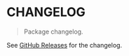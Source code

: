# CHANGELOG

> Package changelog.

See [GitHub Releases](https://github.com/stdlib-js/time-minutes-in-year/releases) for the changelog.